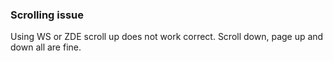 ### Scrolling issue
Using WS or ZDE scroll up does not work correct. Scroll down, page up and down all are fine.
